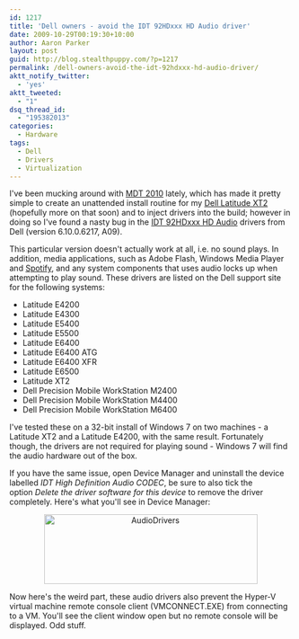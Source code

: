 ```yaml
---
id: 1217
title: 'Dell owners - avoid the IDT 92HDxxx HD Audio driver'
date: 2009-10-29T00:19:30+10:00
author: Aaron Parker
layout: post
guid: http://blog.stealthpuppy.com/?p=1217
permalink: /dell-owners-avoid-the-idt-92hdxxx-hd-audio-driver/
aktt_notify_twitter:
  - 'yes'
aktt_tweeted:
  - "1"
dsq_thread_id:
  - "195382013"
categories:
  - Hardware
tags:
  - Dell
  - Drivers
  - Virtualization
---
```

I've been mucking around with [MDT 2010](http://technet.microsoft.com/en-us/solutionaccelerators/dd407791.aspx) lately, which has made it pretty simple to create an unattended install routine for my [Dell Latitude XT2]({{site.baseurl}}/hardware/windows-7-on-a-dell-latitiude-xt2) (hopefully more on that soon) and to inject drivers into the build; however in doing so I've found a nasty bug in the [IDT 92HDxxx HD Audio](http://support.euro.dell.com/support/downloads/download.aspx?c=uk&cs=ukbsdt1&l=en&s=bsd&releaseid=R230211&SystemID=lat_xt2&servicetag=64HW94J&os=W732&osl=en&deviceid=16105&devlib=0&typecnt=0&vercnt=2&catid=-1&impid=-1&formatcnt=1&libid=3&typeid=-1&dateid=-1&formatid=-1&fileid=330934) drivers from Dell (version 6.10.0.6217, A09).

This particular version doesn't actually work at all, i.e. no sound plays. In addition, media applications, such as Adobe Flash, Windows Media Player and [Spotify](http://spotify.com/), and any system components that uses audio locks up when attempting to play sound. These drivers are listed on the Dell support site for the following systems:

<div id="_mcePaste" style="position: absolute; left: -10000px; top: 0px; width: 1px; height: 1px; overflow-x: hidden; overflow-y: hidden;">
  Latitude E4200
</div>

<div id="_mcePaste" style="position: absolute; left: -10000px; top: 0px; width: 1px; height: 1px; overflow-x: hidden; overflow-y: hidden;">
  Latitude E4300
</div>

<div id="_mcePaste" style="position: absolute; left: -10000px; top: 0px; width: 1px; height: 1px; overflow-x: hidden; overflow-y: hidden;">
  Latitude E5400
</div>

<div id="_mcePaste" style="position: absolute; left: -10000px; top: 0px; width: 1px; height: 1px; overflow-x: hidden; overflow-y: hidden;">
  Latitude E5500
</div>

<div id="_mcePaste" style="position: absolute; left: -10000px; top: 0px; width: 1px; height: 1px; overflow-x: hidden; overflow-y: hidden;">
  Latitude E6400
</div>

<div id="_mcePaste" style="position: absolute; left: -10000px; top: 0px; width: 1px; height: 1px; overflow-x: hidden; overflow-y: hidden;">
  Latitude E6400 ATG
</div>

<div id="_mcePaste" style="position: absolute; left: -10000px; top: 0px; width: 1px; height: 1px; overflow-x: hidden; overflow-y: hidden;">
  Latitude E6400 XFR
</div>

<div id="_mcePaste" style="position: absolute; left: -10000px; top: 0px; width: 1px; height: 1px; overflow-x: hidden; overflow-y: hidden;">
  Latitude E6500
</div>

<div id="_mcePaste" style="position: absolute; left: -10000px; top: 0px; width: 1px; height: 1px; overflow-x: hidden; overflow-y: hidden;">
  Latitude XT2
</div>

<div id="_mcePaste" style="position: absolute; left: -10000px; top: 0px; width: 1px; height: 1px; overflow-x: hidden; overflow-y: hidden;">
  Dell Precision Mobile WorkStation M2400
</div>

<div id="_mcePaste" style="position: absolute; left: -10000px; top: 0px; width: 1px; height: 1px; overflow-x: hidden; overflow-y: hidden;">
  Dell Precision Mobile WorkStation M4400
</div>

<div id="_mcePaste" style="position: absolute; left: -10000px; top: 0px; width: 1px; height: 1px; overflow-x: hidden; overflow-y: hidden;">
  Dell Precision Mobile WorkStation M6400
</div>

  * Latitude E4200
  * Latitude E4300
  * Latitude E5400
  * Latitude E5500
  * Latitude E6400
  * Latitude E6400 ATG
  * Latitude E6400 XFR
  * Latitude E6500
  * Latitude XT2
  * Dell Precision Mobile WorkStation M2400
  * Dell Precision Mobile WorkStation M4400
  * Dell Precision Mobile WorkStation M6400

I've tested these on a 32-bit install of Windows 7 on two machines - a Latitude XT2 and a Latitude E4200, with the same result. Fortunately though, the drivers are not required for playing sound - Windows 7 will find the audio hardware out of the box.

If you have the same issue, open Device Manager and uninstall the device labelled _IDT High Definition Audio CODEC_, be sure to also tick the option _Delete the driver software for this device_ to remove the driver completely. Here's what you'll see in Device Manager:

<p style="text-align: center;">
  <img class="size-full wp-image-1218  aligncenter" title="AudioDrivers" src="https://stealthpuppy.com/media/2009/10/AudioDrivers.png" alt="AudioDrivers" width="380" height="124" srcset="https://stealthpuppy.com/media/2009/10/AudioDrivers.png 380w, https://stealthpuppy.com/media/2009/10/AudioDrivers-150x48.png 150w, https://stealthpuppy.com/media/2009/10/AudioDrivers-300x97.png 300w" sizes="(max-width: 380px) 100vw, 380px" />
</p>

Now here's the weird part, these audio drivers also prevent the Hyper-V virtual machine remote console client (VMCONNECT.EXE) from connecting to a VM. You'll see the client window open but no remote console will be displayed. Odd stuff.